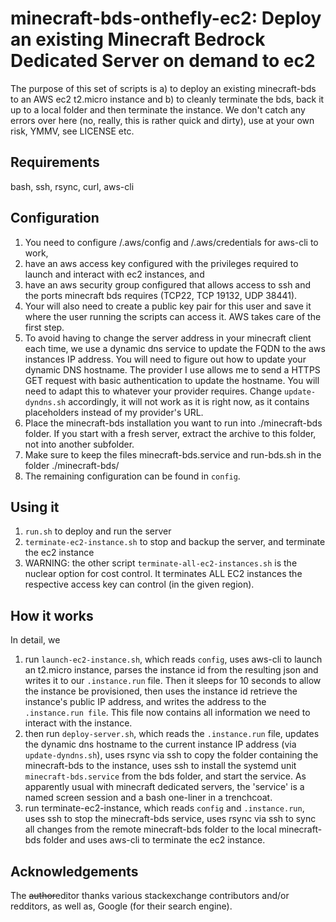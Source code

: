 # minecraft-bds-onthefly-ec2: Deploy an existing Minecraft Bedrock Dedicated Server on demand to ec2

The purpose of this set of scripts is a) to deploy an existing minecraft-bds to an AWS ec2 t2.micro instance and b) to cleanly terminate the bds, back it up to a local folder and then terminate the instance. We don't catch any errors over here (no, really, this is rather quick and dirty), use at your own risk, YMMV, see LICENSE etc.


## Requirements
bash, ssh, rsync, curl, aws-cli

## Configuration
1. You need to configure <your home dir>/.aws/config and <your home dir>/.aws/credentials for aws-cli to work, 
2. have an aws access key configured with the privileges required to launch and interact with ec2 instances, and
3. have an aws security group configured that allows access to ssh and the ports minecraft bds requires (TCP22, TCP 19132, UDP 38441).
4. Your will also need to create a public key pair for this user and save it where the user running the scripts can access it. AWS takes care of the first step. 
5. To avoid having to change the server address in your minecraft client each time, we use a dynamic dns service to update the FQDN to the aws instances IP address. You will need to figure out how to update your dynamic DNS hostname. The provider I use allows me to send a HTTPS GET request with basic authentication to update the hostname. You will need to adapt this to whatever your provider requires. Change ```update-dyndns.sh``` accordingly, it will not work as it is right now, as it contains placeholders instead of my provider's URL.
6. Place the minecraft-bds installation you want to run into ./minecraft-bds folder. If you start with a fresh server, extract the archive to this folder, not into another subfolder.
7. Make sure to keep the files minecraft-bds.service and run-bds.sh in the folder ./minecraft-bds/
8. The remaining configuration can be found in ```config```.  


## Using it
1. ```run.sh``` to deploy and run the server
2. ```terminate-ec2-instance.sh``` to stop and backup the server, and terminate the ec2 instance
3. WARNING: the other script ```terminate-all-ec2-instances.sh``` is the nuclear option for cost control. It terminates ALL EC2 instances the respective access key can control (in the given region).

## How it works
In detail, we 
1. run ```launch-ec2-instance.sh```, which reads ```config```, uses aws-cli to launch an t2.micro instance, parses the instance id from the resulting json and writes it to our ```.instance.run``` file. Then it sleeps for 10 seconds to allow the instance be provisioned, then uses the instance id retrieve the instance's public IP address, and writes the address to the ```.instance.run file```. This file now contains all information we need to interact with the instance.
2. then run ```deploy-server.sh```, which reads the ```.instance.run``` file, updates the dynamic dns hostname to the current instance IP address (via ```update-dyndns.sh```), uses rsync via ssh to copy the folder containing the minecraft-bds to the instance, uses ssh to install the systemd unit ```minecraft-bds.service``` from the bds folder, and start the service. As apparently usual with minecraft dedicated servers, the 'service' is a named screen session and a bash one-liner in a trenchcoat. 
3. run terminate-ec2-instance, which reads ```config``` and ```.instance.run```, uses ssh to stop the minecraft-bds service, uses rsync via ssh to sync all changes from the remote minecraft-bds folder to the local minecraft-bds folder and uses aws-cli to terminate the ec2 instance.

## Acknowledgements
The ~~author~~editor thanks various stackexchange contributors and/or redditors, as well as, Google (for their search engine).
